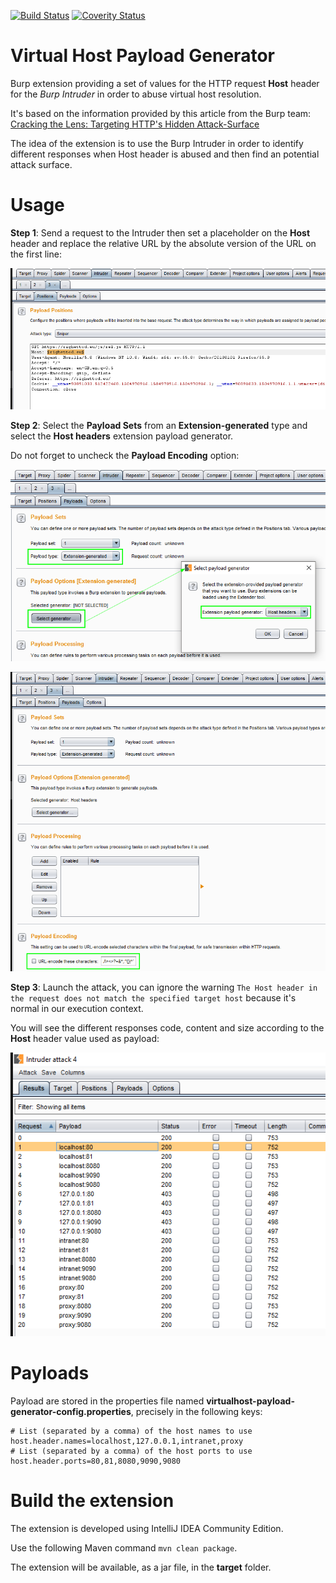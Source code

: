 [![Build Status](https://travis-ci.org/righettod/virtualhost-payload-generator.svg?branch=master)](https://travis-ci.org/righettod/virtualhost-payload-generator)
[![Coverity Status](https://scan.coverity.com/projects/13781/badge.svg)](https://scan.coverity.com/projects/righettod-virtualhost-payload-generator)

# Virtual Host Payload Generator

Burp extension providing a set of values for the HTTP request **Host** header for the *Burp Intruder* in order to abuse virtual host resolution.

It's based on the information provided by this article from the Burp team: [Cracking the Lens: Targeting HTTP's Hidden Attack-Surface ](http://blog.portswigger.net/2017/07/cracking-lens-targeting-https-hidden.html)

The idea of the extension is to use the Burp Intruder in order to identify different responses when Host header is abused and then find an potential attack surface.

# Usage

**Step 1**: Send a request to the Intruder then set a placeholder on the **Host** header and replace the relative URL by the absolute version of the URL on the first line:

![Step1](tuto1.png)

**Step 2**: Select the **Payload Sets** from an **Extension-generated** type and select the **Host headers** extension payload generator.

Do not forget to uncheck the **Payload Encoding** option:

![Step2](tuto2.png)

![Step3](tuto3.png)

**Step 3**: Launch the attack, you can ignore the warning `The Host header in the request does not match the specified target host` because it's normal in our execution context.

You will see the different responses code, content and size according to the **Host** header value used as payload:

![Step4](tuto4.png)

# Payloads

Payload are stored in the properties file named **virtualhost-payload-generator-config.properties**, precisely in the following keys:

```
# List (separated by a comma) of the host names to use
host.header.names=localhost,127.0.0.1,intranet,proxy
# List (separated by a comma) of the host ports to use
host.header.ports=80,81,8080,9090,9080
```

# Build the extension

The extension is developed using IntelliJ IDEA Community Edition.

Use the following Maven command `mvn clean package`.

The extension will be available, as a jar file, in the **target** folder.
